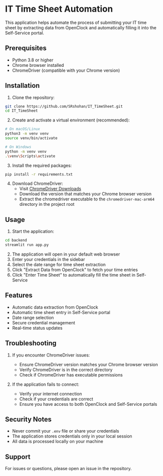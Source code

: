 # IT Time Sheet Automation

This application helps automate the process of submitting your IT time sheet by extracting data from OpenClock and automatically filling it into the Self-Service portal.

## Prerequisites

- Python 3.8 or higher
- Chrome browser installed
- ChromeDriver (compatible with your Chrome version)

## Installation

1. Clone the repository:
```bash
git clone https://github.com/SRshohan/IT_TimeSheet.git
cd IT_TimeSheet
```

2. Create and activate a virtual environment (recommended):
```bash
# On macOS/Linux
python3 -m venv venv
source venv/bin/activate

# On Windows
python -m venv venv
.\venv\Scripts\activate
```

3. Install the required packages:
```bash
pip install -r requirements.txt
```

4. Download ChromeDriver:
   - Visit [ChromeDriver Downloads](https://chromedriver.chromium.org/downloads)
   - Download the version that matches your Chrome browser version
   - Extract the chromedriver executable to the `chromedriver-mac-arm64` directory in the project root



## Usage

1. Start the application:
```bash
cd backend
streamlit run app.py
```

2. The application will open in your default web browser
3. Enter your credentials in the sidebar
4. Select the date range for time sheet extraction
5. Click "Extract Data from OpenClock" to fetch your time entries
6. Click "Enter Time Sheet" to automatically fill the time sheet in Self-Service

## Features

- Automatic data extraction from OpenClock
- Automatic time sheet entry in Self-Service portal
- Date range selection
- Secure credential management
- Real-time status updates

## Troubleshooting

1. If you encounter ChromeDriver issues:
   - Ensure ChromeDriver version matches your Chrome browser version
   - Verify ChromeDriver is in the correct directory
   - Check if ChromeDriver has executable permissions

2. If the application fails to connect:
   - Verify your internet connection
   - Check if your credentials are correct
   - Ensure you have access to both OpenClock and Self-Service portals

## Security Notes

- Never commit your `.env` file or share your credentials
- The application stores credentials only in your local session
- All data is processed locally on your machine

## Support

For issues or questions, please open an issue in the repository.



